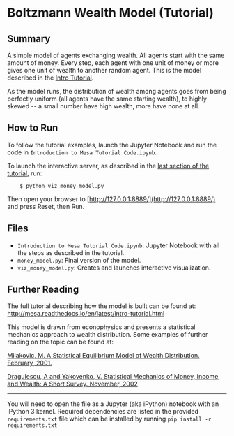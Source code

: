 # Boltzmann Wealth Model (Tutorial)

## Summary

A simple model of agents exchanging wealth. All agents start with the same amount of money. Every step, each agent with one unit of money or more gives one unit of wealth to another random agent. This is the model described in the [Intro Tutorial](http://mesa.readthedocs.io/en/latest/intro-tutorial.html).

As the model runs, the distribution of wealth among agents goes from being perfectly uniform (all agents have the same starting wealth), to highly skewed -- a small number have high wealth, more have none at all.

## How to Run

To follow the tutorial examples, launch the Jupyter Notebook and run the code in ``Introduction to Mesa Tutorial Code.ipynb``.

To launch the interactive server, as described in the [last section of the tutorial](http://mesa.readthedocs.io/en/latest/intro-tutorial.html#adding-visualization), run:

```
    $ python viz_money_model.py
```

Then open your browser to [http://127.0.0.1:8889/](http://127.0.0.1:8889/) and press Reset, then Run.


## Files

* ``Introduction to Mesa Tutorial Code.ipynb``: Jupyter Notebook with all the steps as described in the tutorial.
* ``money_model.py``: Final version of the model.
* ``viz_money_model.py``: Creates and launches interactive visualization.

## Further Reading

The full tutorial describing how the model is built can be found at:
http://mesa.readthedocs.io/en/latest/intro-tutorial.html

This model is drawn from econophysics and presents a statistical mechanics approach to wealth distribution. Some examples of further reading on the topic can be found at:

[Milakovic, M. A Statistical Equilibrium Model of Wealth Distribution. February, 2001.](https://editorialexpress.com/cgi-bin/conference/download.cgi?db_name=SCE2001&paper_id=214)

[Dragulescu, A and Yakovenko, V. Statistical Mechanics of Money, Income, and Wealth: A Short Survey. November, 2002](http://arxiv.org/pdf/cond-mat/0211175v1.pdf)
____
You will need to open the file as a Jupyter (aka iPython) notebook with an iPython 3 kernel. Required dependencies are listed in the provided `requirements.txt` file which can be installed by running `pip install -r requirements.txt`
